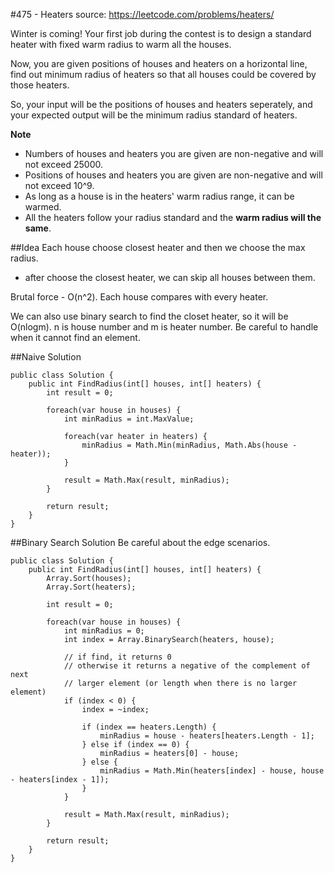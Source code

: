 #475 - Heaters
source: https://leetcode.com/problems/heaters/

Winter is coming! Your first job during the contest is to design a standard heater with fixed warm radius to warm all the houses.

Now, you are given positions of houses and heaters on a horizontal line, find out minimum radius of heaters so that all houses could be covered by those heaters.

So, your input will be the positions of houses and heaters seperately, and your expected output will be the minimum radius standard of heaters.

**Note**
* Numbers of houses and heaters you are given are non-negative and will not exceed 25000.
* Positions of houses and heaters you are given are non-negative and will not exceed 10^9.
* As long as a house is in the heaters' warm radius range, it can be warmed.
* All the heaters follow your radius standard and the **warm radius will the same**.

##Idea
Each house choose closest heater and then we choose the max radius.
* after choose the closest heater, we can skip all houses between them.

Brutal force - O(n^2). Each house compares with every heater.

We can also use binary search to find the closet heater, so it will be O(nlogm). n is house number and m is heater number. Be careful to handle when it cannot find an element.

##Naive Solution
```
public class Solution {
    public int FindRadius(int[] houses, int[] heaters) {
        int result = 0;
        
        foreach(var house in houses) {
            int minRadius = int.MaxValue;
            
            foreach(var heater in heaters) {
                minRadius = Math.Min(minRadius, Math.Abs(house - heater));
            }
            
            result = Math.Max(result, minRadius);
        }
        
        return result;
    }
}
```

##Binary Search Solution
Be careful about the edge scenarios.

```
public class Solution {
    public int FindRadius(int[] houses, int[] heaters) {
        Array.Sort(houses);
        Array.Sort(heaters);
        
        int result = 0;
        
        foreach(var house in houses) {
            int minRadius = 0;            
            int index = Array.BinarySearch(heaters, house);
            
            // if find, it returns 0
            // otherwise it returns a negative of the complement of next 
            // larger element (or length when there is no larger element)
            if (index < 0) {
                index = ~index;
                
                if (index == heaters.Length) {
                    minRadius = house - heaters[heaters.Length - 1];
                } else if (index == 0) {
                    minRadius = heaters[0] - house;
                } else {
                    minRadius = Math.Min(heaters[index] - house, house - heaters[index - 1]);
                }
            }
            
            result = Math.Max(result, minRadius);
        }
        
        return result;
    }
}
```
